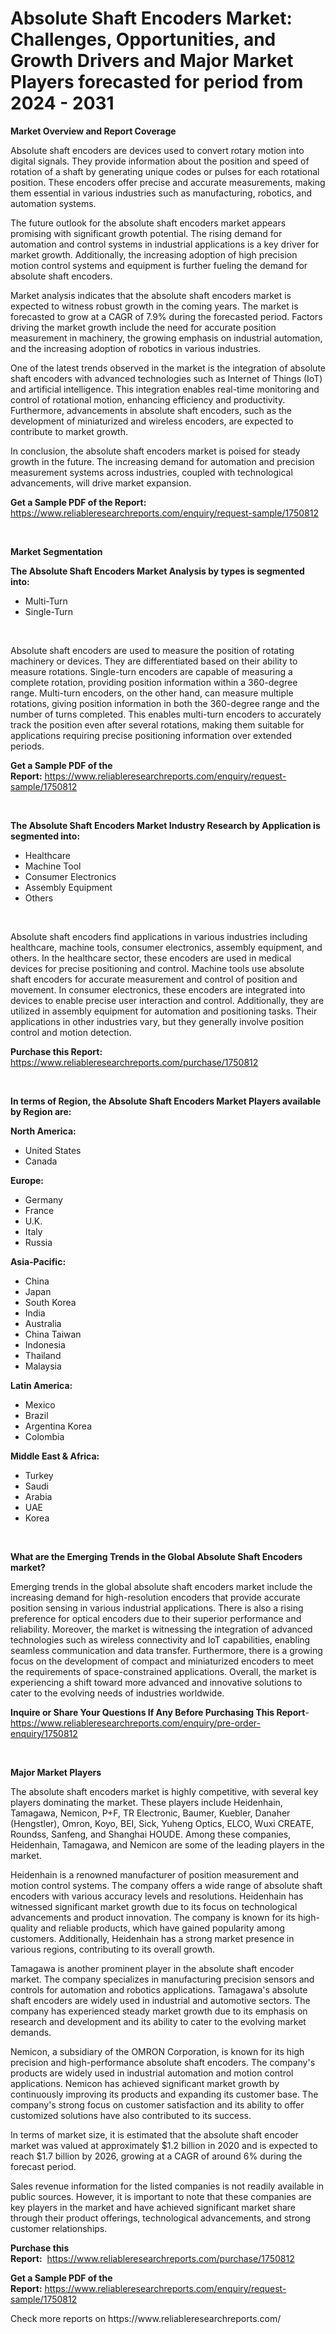 <p><h1>Absolute Shaft Encoders Market: Challenges, Opportunities, and Growth Drivers and Major Market Players forecasted for period from 2024 - 2031</h1></p><p><strong>Market Overview and Report Coverage</strong></p>
<p><p>Absolute shaft encoders are devices used to convert rotary motion into digital signals. They provide information about the position and speed of rotation of a shaft by generating unique codes or pulses for each rotational position. These encoders offer precise and accurate measurements, making them essential in various industries such as manufacturing, robotics, and automation systems.</p><p>The future outlook for the absolute shaft encoders market appears promising with significant growth potential. The rising demand for automation and control systems in industrial applications is a key driver for market growth. Additionally, the increasing adoption of high precision motion control systems and equipment is further fueling the demand for absolute shaft encoders.</p><p>Market analysis indicates that the absolute shaft encoders market is expected to witness robust growth in the coming years. The market is forecasted to grow at a CAGR of 7.9% during the forecasted period. Factors driving the market growth include the need for accurate position measurement in machinery, the growing emphasis on industrial automation, and the increasing adoption of robotics in various industries.</p><p>One of the latest trends observed in the market is the integration of absolute shaft encoders with advanced technologies such as Internet of Things (IoT) and artificial intelligence. This integration enables real-time monitoring and control of rotational motion, enhancing efficiency and productivity. Furthermore, advancements in absolute shaft encoders, such as the development of miniaturized and wireless encoders, are expected to contribute to market growth.</p><p>In conclusion, the absolute shaft encoders market is poised for steady growth in the future. The increasing demand for automation and precision measurement systems across industries, coupled with technological advancements, will drive market expansion.</p></p>
<p><strong>Get a Sample PDF of the Report:</strong> <a href="https://www.reliableresearchreports.com/enquiry/request-sample/1750812">https://www.reliableresearchreports.com/enquiry/request-sample/1750812</a></p>
<p>&nbsp;</p>
<p><strong>Market Segmentation</strong></p>
<p><strong>The Absolute Shaft Encoders Market Analysis by types is segmented into:</strong></p>
<p><ul><li>Multi-Turn</li><li>Single-Turn</li></ul></p>
<p>&nbsp;</p>
<p><p>Absolute shaft encoders are used to measure the position of rotating machinery or devices. They are differentiated based on their ability to measure rotations. Single-turn encoders are capable of measuring a complete rotation, providing position information within a 360-degree range. Multi-turn encoders, on the other hand, can measure multiple rotations, giving position information in both the 360-degree range and the number of turns completed. This enables multi-turn encoders to accurately track the position even after several rotations, making them suitable for applications requiring precise positioning information over extended periods.</p></p>
<p><strong>Get a Sample PDF of the Report:</strong>&nbsp;<a href="https://www.reliableresearchreports.com/enquiry/request-sample/1750812">https://www.reliableresearchreports.com/enquiry/request-sample/1750812</a></p>
<p>&nbsp;</p>
<p><strong>The Absolute Shaft Encoders Market Industry Research by Application is segmented into:</strong></p>
<p><ul><li>Healthcare</li><li>Machine Tool</li><li>Consumer Electronics</li><li>Assembly Equipment</li><li>Others</li></ul></p>
<p>&nbsp;</p>
<p><p>Absolute shaft encoders find applications in various industries including healthcare, machine tools, consumer electronics, assembly equipment, and others. In the healthcare sector, these encoders are used in medical devices for precise positioning and control. Machine tools use absolute shaft encoders for accurate measurement and control of position and movement. In consumer electronics, these encoders are integrated into devices to enable precise user interaction and control. Additionally, they are utilized in assembly equipment for automation and positioning tasks. Their applications in other industries vary, but they generally involve position control and motion detection.</p></p>
<p><strong>Purchase this Report:</strong>&nbsp; <a href="https://www.reliableresearchreports.com/purchase/1750812">https://www.reliableresearchreports.com/purchase/1750812</a></p>
<p>&nbsp;</p>
<p><strong>In terms of Region, the Absolute Shaft Encoders Market Players available by Region are:</strong></p>
<p>
    <p> <strong> North America: </strong>
        <ul>
            <li>United States</li>
            <li>Canada</li>
        </ul>
        </p> 
    <p> <strong> Europe: </strong>
        <ul>
            <li>Germany</li>
            <li>France</li>
            <li>U.K.</li>
            <li>Italy</li>
            <li>Russia</li>
        </ul>
        </p> 
    <p> <strong> Asia-Pacific: </strong>
        <ul>
            <li>China</li>
            <li>Japan</li>
            <li>South Korea</li>
            <li>India</li>
            <li>Australia</li>
            <li>China Taiwan</li>
            <li>Indonesia</li>
            <li>Thailand</li>
            <li>Malaysia</li>
        </ul>
        </p> 
    <p> <strong> Latin America: </strong>
        <ul>
            <li>Mexico</li>
            <li>Brazil</li>
            <li>Argentina Korea</li>
            <li>Colombia</li>
        </ul>
        </p> 
    <p> <strong> Middle East & Africa: </strong>
        <ul>
            <li>Turkey</li>
            <li>Saudi</li>
            <li>Arabia</li>
            <li>UAE</li>
            <li>Korea</li>
        </ul>
    </p>
    </p>
<p>&nbsp;</p>
<p><strong>What are the Emerging Trends in the Global Absolute Shaft Encoders market?</strong></p>
<p><p>Emerging trends in the global absolute shaft encoders market include the increasing demand for high-resolution encoders that provide accurate position sensing in various industrial applications. There is also a rising preference for optical encoders due to their superior performance and reliability. Moreover, the market is witnessing the integration of advanced technologies such as wireless connectivity and IoT capabilities, enabling seamless communication and data transfer. Furthermore, there is a growing focus on the development of compact and miniaturized encoders to meet the requirements of space-constrained applications. Overall, the market is experiencing a shift toward more advanced and innovative solutions to cater to the evolving needs of industries worldwide.</p></p>
<p><strong>Inquire or Share Your Questions If Any Before Purchasing This Report</strong>- <a href="https://www.reliableresearchreports.com/enquiry/pre-order-enquiry/1750812">https://www.reliableresearchreports.com/enquiry/pre-order-enquiry/1750812</a></p>
<p>&nbsp;</p>
<p><strong>Major Market Players</strong></p>
<p><p>The absolute shaft encoders market is highly competitive, with several key players dominating the market. These players include Heidenhain, Tamagawa, Nemicon, P+F, TR Electronic, Baumer, Kuebler, Danaher (Hengstler), Omron, Koyo, BEI, Sick, Yuheng Optics, ELCO, Wuxi CREATE, Roundss, Sanfeng, and Shanghai HOUDE. Among these companies, Heidenhain, Tamagawa, and Nemicon are some of the leading players in the market.</p><p>Heidenhain is a renowned manufacturer of position measurement and motion control systems. The company offers a wide range of absolute shaft encoders with various accuracy levels and resolutions. Heidenhain has witnessed significant market growth due to its focus on technological advancements and product innovation. The company is known for its high-quality and reliable products, which have gained popularity among customers. Additionally, Heidenhain has a strong market presence in various regions, contributing to its overall growth.</p><p>Tamagawa is another prominent player in the absolute shaft encoder market. The company specializes in manufacturing precision sensors and controls for automation and robotics applications. Tamagawa's absolute shaft encoders are widely used in industrial and automotive sectors. The company has experienced steady market growth due to its emphasis on research and development and its ability to cater to the evolving market demands.</p><p>Nemicon, a subsidiary of the OMRON Corporation, is known for its high precision and high-performance absolute shaft encoders. The company's products are widely used in industrial automation and motion control applications. Nemicon has achieved significant market growth by continuously improving its products and expanding its customer base. The company's strong focus on customer satisfaction and its ability to offer customized solutions have also contributed to its success.</p><p>In terms of market size, it is estimated that the absolute shaft encoder market was valued at approximately $1.2 billion in 2020 and is expected to reach $1.7 billion by 2026, growing at a CAGR of around 6% during the forecast period.</p><p>Sales revenue information for the listed companies is not readily available in public sources. However, it is important to note that these companies are key players in the market and have achieved significant market share through their product offerings, technological advancements, and strong customer relationships.</p></p>
<p><strong>Purchase this Report:</strong>&nbsp;&nbsp;<a href="https://www.reliableresearchreports.com/purchase/1750812">https://www.reliableresearchreports.com/purchase/1750812</a></p>
<p></p>
<p><strong>Get a Sample PDF of the Report:</strong>&nbsp;<a href="https://www.reliableresearchreports.com/enquiry/request-sample/1750812">https://www.reliableresearchreports.com/enquiry/request-sample/1750812</a></p>
<p>Check more reports on https://www.reliableresearchreports.com/</p>